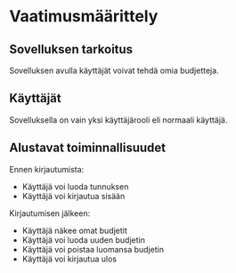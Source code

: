 # Vaatimusmäärittely

## Sovelluksen tarkoitus
Sovelluksen avulla käyttäjät voivat tehdä omia budjetteja.

## Käyttäjät
Sovelluksella on vain yksi käyttäjärooli eli normaali käyttäjä.

## Alustavat toiminnallisuudet
Ennen kirjautumista:
- Käyttäjä voi luoda tunnuksen
- Käyttäjä voi kirjautua sisään

Kirjautumisen jälkeen:
- Käyttäjä näkee omat budjetit
- Käyttäjä voi luoda uuden budjetin
- Käyttäjä voi poistaa luomansa budjetin
- Käyttäjä voi kirjautua ulos
